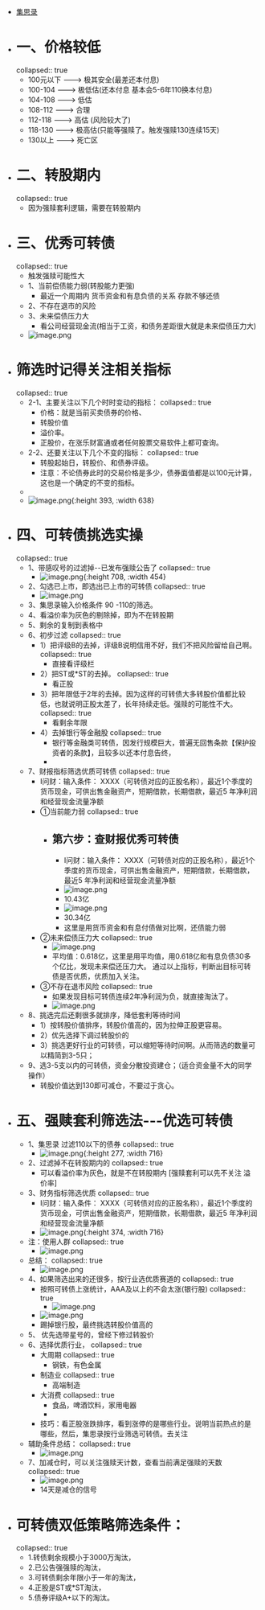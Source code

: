 - [集思录](https://www.jisilu.cn/web/data/cb/list)
- # 一、价格较低
  collapsed:: true
	- 100元以下   ---> 极其安全(最差还本付息)
	- 100-104      ---> 极低估(还本付息 基本会5-6年110换本付息)
	- 104-108      ---> 低估
	- 108-112       ---> 合理
	- 112-118       ---> 高估 (风险较大了)
	- 118-130      ---> 极高估(只能等强赎了。触发强赎130连续15天)
	- 130以上      --->  死亡区
- # 二、转股期内
  collapsed:: true
	- 因为强赎套利逻辑，需要在转股期内
- # 三、优秀可转债
  collapsed:: true
	- 触发强赎可能性大
	- 1、当前偿债能力弱(转股能力更强)
		- 最近一个周期内   货币资金和有息负债的关系    存款不够还债
	- 2、不存在退市的风险
	- 3、未来偿债压力大
		- 看公司经营现金流(相当于工资，和债务差距很大就是未来偿债压力大)
	- ![image.png](../assets/image_1669034516749_0.png)
- # 筛选时记得关注相关指标
  collapsed:: true
	- 2-1、主要关注以下几个时时变动的指标：
	  collapsed:: true
		- 价格：就是当前买卖债券的价格、
		- 转股价值
		- 溢价率。
		- 正股价，在涨乐财富通或者任何股票交易软件上都可查询。
	- 2-2、还要关注以下几个不变的指标：
	  collapsed:: true
		- 转股起始日，转股价、和债券评级。
		- 注意：不论债券此时的交易价格是多少，债券面值都是以100元计算，这也是一个确定的不变的指标。
	-
	- ![image.png](../assets/image_1668435216658_0.png){:height 393, :width 638}
- # 四、可转债挑选实操
  collapsed:: true
	- 1、带感叹号的过滤掉--已发布强赎公告了
	  collapsed:: true
		- ![image.png](../assets/image_1668434976208_0.png){:height 708, :width 454}
	- 2、勾选已上市，即选出已上市的可转债
	  collapsed:: true
		- ![image.png](../assets/image_1668435481560_0.png)
	- 3、集思录输入价格条件 90 -110的筛选。
	- 4、看溢价率为灰色的剔除掉，即为不在转股期
	- 5、剩余的复制到表格中
	- 6、初步过滤
	  collapsed:: true
		- 1）把评级B的去掉，评级B说明信用不好，我们不把风险留给自己啊。
		  collapsed:: true
			- 直接看评级栏
		- 2）把ST或*ST的去掉。
		  collapsed:: true
			- 看正股
		- 3）把年限低于2年的去掉。因为这样的可转债大多转股价值都比较低，也就说明正股太差了，长年持续走低。强赎的可能性不大。
		  collapsed:: true
			- 看剩余年限
		- 4）去掉银行等金融股
		  collapsed:: true
			- 银行等金融类可转债，因发行规模巨大，普遍无回售条款【保护投资者的条款】，且较多以还本付息告终，
			-
	- 7、财报指标筛选优质可转债
	  collapsed:: true
		- I问财：输入条件：
		  XXXX（可转债对应的正股名称），最近1个季度的货币现金，可供出售金融资产，短期借款，长期借款，最近5 年净利润和经营现金流量净额
		- ①当前能力弱
		  collapsed:: true
			- ## 第六步：查财报优秀可转债
				- I问财：输入条件：
				  XXXX（可转债对应的正股名称），最近1个季度的货币现金，可供出售金融资产，短期借款，长期借款，最近5 年净利润和经营现金流量净额
				- ![image.png](../assets/image_1668436493211_0.png)
				- 10.43亿
				- ![image.png](../assets/image_1668436500889_0.png)
				- 30.34亿
				- 这里是用货币资金和有息付债做对比啊，还债能力弱
		- ②未来偿债压力大
		  collapsed:: true
			- ![image.png](../assets/image_1668436718145_0.png)
			- 平均值：0.618亿，这里是用平均值，用0.618亿和有息负债30多个亿比，发现未来偿还压力大。
			  通过以上指标，判断出目标可转债是否优质，优质加入关注。
		- ③不存在退市风险
		  collapsed:: true
			- 如果发现目标可转债连续2年净利润为负，就直接淘汰了。
			- ![image.png](../assets/image_1668436669914_0.png)
	- 8、挑选完后还剩很多就排序，降低套利等待时间
		- 1）按转股价值排序，转股价值高的，因为拉伸正股更容易。
		- 2）优先选择下调过转股价的
		- 3）挑选更好行业的可转债，可以缩短等待时间啊。从而筛选的数量可以精简到3-5只；
	- 9、选3-5支以内的可转债，资金分散投资建仓；（适合资金量不大的同学操作）
		- 转股价值达到130即可减仓，不要过于贪心。
- # 五、强赎套利筛选法---优选可转债
	- 1、集思录 过滤110以下的债券
	  collapsed:: true
		- ![image.png](../assets/image_1669034854770_0.png){:height 277, :width 716}
	- 2、过滤掉不在转股期内的
	  collapsed:: true
		- 可以看溢价率为灰色，就是不在转股期内 [强赎套利可以先不关注 溢价率]
	- 3、财务指标筛选优质
	  collapsed:: true
		- I问财：输入条件：
		  XXXX（可转债对应的正股名称），最近1个季度的货币现金，可供出售金融资产，短期借款，长期借款，最近5 年净利润和经营现金流量净额
		- ![image.png](../assets/image_1669035203332_0.png){:height 374, :width 716}
	- 注：使用人群
	  collapsed:: true
		- ![image.png](../assets/image_1669035274357_0.png)
	- 总结：
	  collapsed:: true
		- ![image.png](../assets/image_1669035360040_0.png)
	- 4、如果筛选出来的还很多，按行业选优质赛道的
	  collapsed:: true
		- 按照可转债上涨统计，AAA及以上的不会太涨(银行股)
		  collapsed:: true
			- ![image.png](../assets/image_1669035457494_0.png)
		- ![image.png](../assets/image_1669035779296_0.png)
		- 踢掉银行股，最终挑选转股价值高的
	- 5、 优先选带星号的，曾经下修过转股价
	- 6、选择优质行业，
	  collapsed:: true
		- 大周期
		  collapsed:: true
			- 钢铁，有色金属
		- 制造业
		  collapsed:: true
			- 高端制造
		- 大消费
		  collapsed:: true
			- 食品，啤酒饮料，家用电器
			-
		- 技巧：看正股涨跌排序，看到涨停的是哪些行业。说明当前热点的是哪些，然后，集思录按行业筛选可转债。去关注
	- 辅助条件总结：
	  collapsed:: true
		- ![image.png](../assets/image_1669036362644_0.png)
	- 7、加减仓时，可以关注强赎天计数，查看当前满足强赎的天数
	  collapsed:: true
		- ![image.png](../assets/image_1669036494014_0.png)
		- 14天是减仓的信号
- # 可转债双低策略筛选条件：
  collapsed:: true
	- 1.转债剩余规模小于3000万淘汰，
	- 2.已公告强强赎的淘汰，
	- 3.可转债剩余年限小于一年的淘汰，
	- 4.正股是ST或*ST淘汰，
	- 5.债券评级A+以下的淘汰。